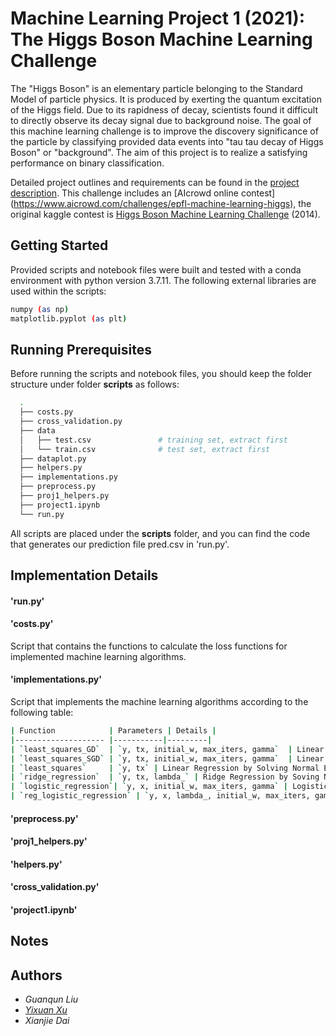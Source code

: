 # Machine Learning Project 1 (2021): The Higgs Boson Machine Learning Challenge

The "Higgs Boson" is an elementary particle belonging to the Standard Model of particle physics. It is produced by exerting the quantum excitation of the Higgs field. Due to its rapidness of decay, scientists found it difficult to directly observe its decay signal due to background noise. The goal of this machine learning challenge is to improve the discovery significance of the particle by classifying provided data events into "tau tau decay of Higgs Boson" or "background". The aim of this project is to realize a satisfying performance on binary classification.

Detailed project outlines and requirements can be found in the [project description](./projects/project1/project1_description.pdf). This challenge includes an [AIcrowd online contest] (https://www.aicrowd.com/challenges/epfl-machine-learning-higgs), the original kaggle contest is [Higgs Boson Machine Learning Challenge](https://www.kaggle.com/c/higgs-boson) (2014).

## Getting Started
Provided scripts and notebook files were built and tested with a conda environment with python version 3.7.11. 
The following external libraries are used within the scripts:

```bash
numpy (as np)
matplotlib.pyplot (as plt)
```

## Running Prerequisites
Before running the scripts and notebook files, you should keep the folder structure under folder **scripts** as follows:

```bash
  .
  ├── costs.py
  ├── cross_validation.py
  ├── data
  │   ├── test.csv               # training set, extract first
  │   └── train.csv              # test set, extract first
  ├── dataplot.py
  ├── helpers.py
  ├── implementations.py
  ├── preprocess.py
  ├── proj1_helpers.py
  ├── project1.ipynb
  └── run.py
```

All scripts are placed under the **scripts** folder, and you can find the code that generates our prediction file pred.csv in 'run.py'.


## Implementation Details

#### 'run.py'


#### 'costs.py'
Script that contains the functions to calculate the loss functions for implemented machine learning algorithms.

#### 'implementations.py'
Script that implements the machine learning algorithms according to the following table:

```bash
| Function            | Parameters | Details |
|-------------------- |-----------|---------|
| `least_squares_GD`  | `y, tx, initial_w, max_iters, gamma`  | Linear Regression by Gradient Descent |
| `least_squares_SGD` | `y, tx, initial_w, max_iters, gamma`  | Linear Regression by Stochastic Gradient Descent |
| `least_squares`     | `y, tx` | Linear Regression by Solving Normal Equation
| `ridge_regression`  | `y, tx, lambda_` | Ridge Regression by Soving Normal Equation
| `logistic_regression`| `y, x, initial_w, max_iters, gamma` | Logistic Regression by Gradient Descent
| `reg_logistic_regression` | `y, x, lambda_, initial_w, max_iters, gamma` | Regularized Logistic Regression by Gradient Descent
```

#### 'preprocess.py'


#### 'proj1_helpers.py'


#### 'helpers.py'


#### 'cross_validation.py'


#### 'project1.ipynb'


## Notes


## Authors
* *Guanqun Liu*
* [*Yixuan Xu*](https://github.com/Alvorecer721)
* *Xianjie Dai*
